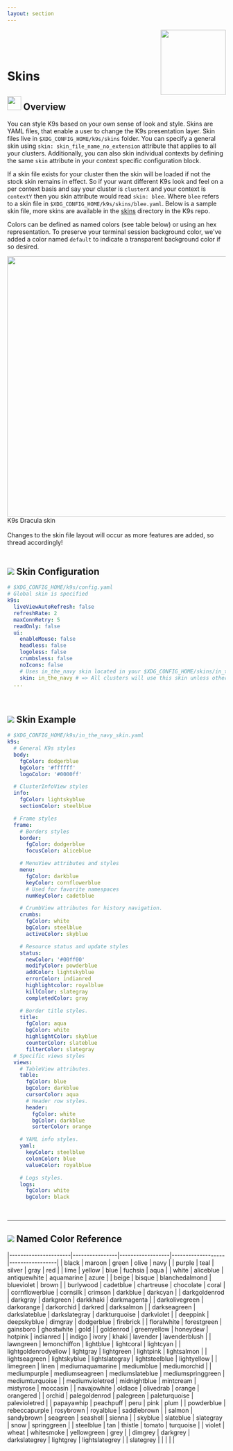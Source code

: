 ```yaml
---
layout: section
---
```


[<img src="/assets/sections/cow.png" align="right" width="150" height="auto"/>](/topics)

<br/>
<br/>
<br/>

# Skins

## <img src="/assets/sections/overview.png" width="auto" height="32"/> Overview

You can style K9s based on your own sense of look and style. Skins are YAML files, that enable a user to change the K9s presentation layer.
Skin files live in `$XDG_CONFIG_HOME/k9s/skins` folder. You can specify a general skin using `skin: skin_file_name_no_extension` attribute that applies to all your clusters.
Additionally, you can also skin individual contexts by defining the same `skin` attribute in your context specific configuration block.

If a skin file exists for your cluster then the skin will be loaded if not the stock skin remains in effect.
So if your want different K9s look and feel on a per context basis and say your cluster is `clusterX` and your context is `contextY` then you skin attribute would read `skin: blee`.
Where `blee` refers to a skin file in `$XDG_CONFIG_HOME/k9s/skins/blee.yaml`.
Below is a sample skin file, more skins are available in the [skins](https://github.com/derailed/k9s/tree/master/skins) directory in the K9s repo.

Colors can be defined as named colors (see table below) or using an hex representation.
To preserve your terminal session background color, we've added a color named `default` to indicate a transparent background color if so desired.

<div class="center">
  <img src="/assets/skins/dracula.png" align="center" width="600" height="auto">
  <br/>
  K9s Dracula skin
</div>

<br/>
<div class="note">
  <i class="fas fa-skull"></i> Changes to the skin file layout will occur as more features are added, so thread accordingly!
</div>

<br/>

## <img src="/assets/sections/examples.png" class="section"/> Skin Configuration

```yaml
# $XDG_CONFIG_HOME/k9s/config.yaml
# Global skin is specified
k9s:
  liveViewAutoRefresh: false
  refreshRate: 2
  maxConnRetry: 5
  readOnly: false
  ui:
    enableMouse: false
    headless: false
    logoless: false
    crumbsless: false
    noIcons: false
    # Uses in_the_navy skin located in your $XDG_CONFIG_HOME/skins/in_the_navy.yaml
    skin: in_the_navy # => All clusters will use this skin unless otherwise specified in the context configuration file
  ...
```

<br/>

## <img src="/assets/sections/examples.png" class="section"/> Skin Example

```yaml
# $XDG_CONFIG_HOME/k9s/in_the_navy_skin.yaml
k9s:
  # General K9s styles
  body:
    fgColor: dodgerblue
    bgColor: '#ffffff'
    logoColor: '#0000ff'

  # ClusterInfoView styles
  info:
    fgColor: lightskyblue
    sectionColor: steelblue

  # Frame styles
  frame:
    # Borders styles
    border:
      fgColor: dodgerblue
      focusColor: aliceblue

    # MenuView attributes and styles
    menu:
      fgColor: darkblue
      keyColor: cornflowerblue
      # Used for favorite namespaces
      numKeyColor: cadetblue

    # CrumbView attributes for history navigation.
    crumbs:
      fgColor: white
      bgColor: steelblue
      activeColor: skyblue

    # Resource status and update styles
    status:
      newColor: '#00ff00'
      modifyColor: powderblue
      addColor: lightskyblue
      errorColor: indianred
      highlightcolor: royalblue
      killColor: slategray
      completedColor: gray

    # Border title styles.
    title:
      fgColor: aqua
      bgColor: white
      highlightColor: skyblue
      counterColor: slateblue
      filterColor: slategray
  # Specific views styles
  views:
    # TableView attributes.
    table:
      fgColor: blue
      bgColor: darkblue
      cursorColor: aqua
      # Header row styles.
      header:
        fgColor: white
        bgColor: darkblue
        sorterColor: orange

    # YAML info styles.
    yaml:
      keyColor: steelblue
      colonColor: blue
      valueColor: royalblue

    # Logs styles.
    logs:
      fgColor: white
      bgColor: black
```

<br/>

---
## <img src="/assets/sections/references.png" class="section"/> Named Color Reference

|----------------------|----------------|------------------|-------------------|-----------------|
| black                | maroon         | green            | olive             | navy            |
| purple               | teal           | silver           | gray              | red             |
| lime                 | yellow         | blue             | fuchsia           | aqua            |
| white                | aliceblue      | antiquewhite     | aquamarine        | azure           |
| beige                | bisque         | blanchedalmond   | blueviolet        | brown           |
| burlywood            | cadetblue      | chartreuse       | chocolate         | coral           |
| cornflowerblue       | cornsilk       | crimson          | darkblue          | darkcyan        |
| darkgoldenrod        | darkgray       | darkgreen        | darkkhaki         | darkmagenta     |
| darkolivegreen       | darkorange     | darkorchid       | darkred           | darksalmon      |
| darkseagreen         | darkslateblue  | darkslategray    | darkturquoise     | darkviolet      |
| deeppink             | deepskyblue    | dimgray          | dodgerblue        | firebrick       |
| floralwhite          | forestgreen    | gainsboro        | ghostwhite        | gold            |
| goldenrod            | greenyellow    | honeydew         | hotpink           | indianred       |
| indigo               | ivory          | khaki            | lavender          | lavenderblush   |
| lawngreen            | lemonchiffon   | lightblue        | lightcoral        | lightcyan       |
| lightgoldenrodyellow | lightgray      | lightgreen       | lightpink         | lightsalmon     |
| lightseagreen        | lightskyblue   | lightslategray   | lightsteelblue    | lightyellow     |
| limegreen            | linen          | mediumaquamarine | mediumblue        | mediumorchid    |
| mediumpurple         | mediumseagreen | mediumslateblue  | mediumspringgreen | mediumturquoise |
| mediumvioletred      | midnightblue   | mintcream        | mistyrose         | moccasin        |
| navajowhite          | oldlace        | olivedrab        | orange            | orangered       |
| orchid               | palegoldenrod  | palegreen        | paleturquoise     | palevioletred   |
| papayawhip           | peachpuff      | peru             | pink              | plum            |
| powderblue           | rebeccapurple  | rosybrown        | royalblue         | saddlebrown     |
| salmon               | sandybrown     | seagreen         | seashell          | sienna          |
| skyblue              | slateblue      | slategray        | snow              | springgreen     |
| steelblue            | tan            | thistle          | tomato            | turquoise       |
| violet               | wheat          | whitesmoke       | yellowgreen       | grey            |
| dimgrey              | darkgrey       | darkslategrey    | lightgrey         | lightslategrey  |
| slategrey            |                |                  |                   |                 |